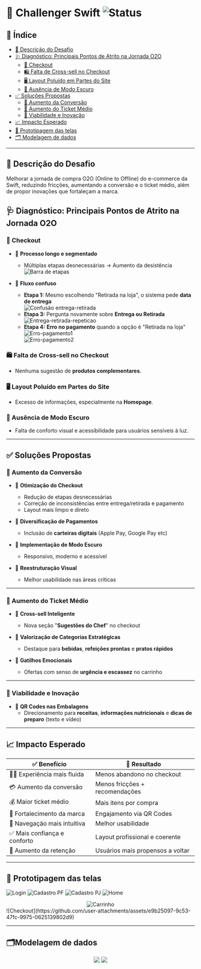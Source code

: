 # 🚀 Challenger Swift ![Status](https://img.shields.io/badge/Status-Em%20Andamento-blue)

## 📑 Índice

- [📌 Descrição do Desafio](#-descrição-do-desafio)
- [🩺 Diagnóstico: Principais Pontos de Atrito na Jornada O2O](#-diagnóstico-principais-pontos-de-atrito-na-jornada-o2o)
  - [🛒 Checkout](#-checkout)
  - [🛍️ Falta de Cross-sell no Checkout](#-falta-de-cross-sell-no-checkout)
  - [🖥️ Layout Poluído em Partes do Site](#-layout-poluido-em-partes-do-site) 
  - [🌙 Ausência de Modo Escuro](#-ausência-de-modo-escuro)
- [✅ Soluções Propostas](#-soluções-propostas)
  - [🎯 Aumento da Conversão](#-aumento-da-conversão)
  - [💸 Aumento do Ticket Médio](#-aumento-do-ticket-médio)
  - [🚀 Viabilidade e Inovação](#-viabilidade-e-inovação)
- [📈 Impacto Esperado](#-impacto-esperado)
- [🎨 Prototipagem das telas](#-prototipagem-das-telas)
- [🗂️ Modelagem de dados](#️modelagem-de-dados)

---

## 📌 Descrição do Desafio

Melhorar a jornada de compra O2O (Online to Offline) do e-commerce da Swift, reduzindo fricções, aumentando a conversão e o ticket médio, além de propor inovações que fortaleçam a marca.


## 🩺 Diagnóstico: Principais Pontos de Atrito na Jornada O2O

### 🛒 Checkout
- 🔸 **Processo longo e segmentado**
  - Múltiplas etapas desnecessárias → Aumento da desistência  
  ![Barra de etapas](https://github.com/user-attachments/assets/d555f4f3-fe64-4a57-816b-cad0f7a86a27)

- 🔸 **Fluxo confuso**
  - **Etapa 1:** Mesmo escolhendo "Retirada na loja", o sistema pede **data de entrega**  
  ![Confusão entrega-retirada](https://github.com/user-attachments/assets/8fd9e645-6df6-4a7b-9d0f-de7a7ed172b7)
  - **Etapa 3:** Pergunta novamente sobre **Entrega ou Retirada**  
  ![Entrega-retirada-repeticao](https://github.com/user-attachments/assets/812b8861-7f85-40c3-a4e1-145f1c80118b)
  - **Etapa 4:** **Erro no pagamento** quando a opção é "Retirada na loja"  
  ![Erro-pagamento1](https://github.com/user-attachments/assets/df605544-686f-41a3-93c2-0b6406a47d94)  
  ![Erro-pagamento2](https://github.com/user-attachments/assets/07f12ba7-23d5-4bc2-b9af-60d97fa3bca9)

### 🛍️ Falta de Cross-sell no Checkout
- Nenhuma sugestão de **produtos complementares**.

### 🖥️ Layout Poluído em Partes do Site
- Excesso de informações, especialmente na **Homepage**.

### 🌙 Ausência de Modo Escuro
- Falta de conforto visual e acessibilidade para usuários sensíveis à luz.

---

## ✅ Soluções Propostas

### 🎯 Aumento da Conversão
- 🔹 **Otimização do Checkout**
  - Redução de etapas desnecessárias
  - Correção de inconsistências entre entrega/retirada e pagamento
  - Layout mais limpo e direto

- 🔹 **Diversificação de Pagamentos**
  - Inclusão de **carteiras digitais** (Apple Pay, Google Pay etc)

- 🔹 **Implementação de Modo Escuro**
  - Responsivo, moderno e acessível

- 🔹 **Reestruturação Visual**
  - Melhor usabilidade nas áreas críticas

---

### 💸 Aumento do Ticket Médio
- 🔹 **Cross-sell Inteligente**
  - Nova seção "**Sugestões do Chef**" no checkout

- 🔹 **Valorização de Categorias Estratégicas**
  - Destaque para **bebidas**, **refeições prontas** e **pratos rápidos**

- 🔹 **Gatilhos Emocionais**
  - Ofertas com senso de **urgência e escassez** no carrinho

---

### 🚀 Viabilidade e Inovação
- 🔹 **QR Codes nas Embalagens**
  - Direcionamento para **receitas**, **informações nutricionais** e **dicas de preparo** (texto e vídeo)

---

## 📈 Impacto Esperado

| ✅ Benefício | 🎯 Resultado |
|--|--|
| 🏃‍♂️ Experiência mais fluida | Menos abandono no checkout |
| 💳 Aumento da conversão | Menos fricções + recomendações |
| 💰 Maior ticket médio | Mais itens por compra |
| 💎 Fortalecimento da marca | Engajamento via QR Codes |
| 🧭 Navegação mais intuitiva | Melhor usabilidade |
| ✅ Mais confiança e conforto | Layout profissional e coerente |
| 🔁 Aumento da retenção | Usuários mais propensos a voltar |

---

## 🎨 Prototipagem das telas
![Login](https://github.com/user-attachments/assets/298d7fcd-18cf-47d2-99ab-624c300a5bd2)
![Cadastro PF](https://github.com/user-attachments/assets/d5459486-6963-43c3-9782-564494bb3ca2)
![Cadastro PJ](https://github.com/user-attachments/assets/e89f11de-39fb-41f5-9a84-00dafb4bc057)
![Home](https://github.com/user-attachments/assets/8a28dc96-bc19-4ddb-8b4d-65ffee185a15)
<div align=center> <img src="https://github.com/user-attachments/assets/098926b7-9ed1-4948-a621-7e557c27cd91" alt="Carrinho"> </div>
![Checkout](https://github.com/user-attachments/assets/e9b25097-9c53-47fc-9975-0625139802d9)

---

## 🗂️Modelagem de dados
<div align=center>
  <img src="https://github.com/user-attachments/assets/7f0efc68-cbb7-4395-90f5-ecbf58e09be4" alt"Swift-Logical">
  <img src="https://github.com/user-attachments/assets/35210511-c16c-4b6f-990a-8622e583e521" alt"Swift-Relational">  
</div>










